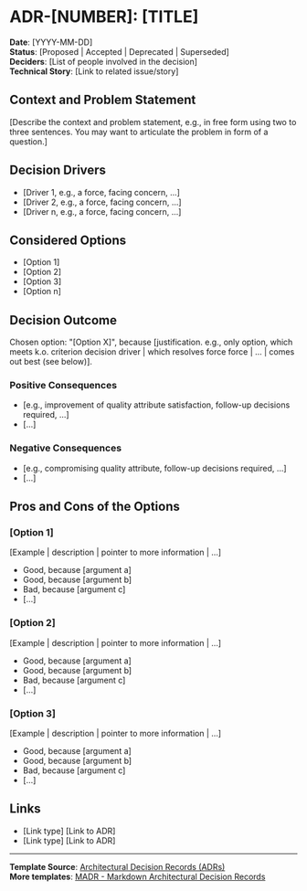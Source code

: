 # ADR-[NUMBER]: [TITLE]

**Date**: [YYYY-MM-DD]  
**Status**: [Proposed | Accepted | Deprecated | Superseded]  
**Deciders**: [List of people involved in the decision]  
**Technical Story**: [Link to related issue/story]

## Context and Problem Statement

[Describe the context and problem statement, e.g., in free form using two to three sentences. You may want to articulate the problem in form of a question.]

## Decision Drivers

* [Driver 1, e.g., a force, facing concern, ...]
* [Driver 2, e.g., a force, facing concern, ...]
* [Driver n, e.g., a force, facing concern, ...]

## Considered Options

* [Option 1]
* [Option 2]
* [Option 3]
* [Option n]

## Decision Outcome

Chosen option: "[Option X]", because [justification. e.g., only option, which meets k.o. criterion decision driver | which resolves force force | ... | comes out best (see below)].

### Positive Consequences

* [e.g., improvement of quality attribute satisfaction, follow-up decisions required, ...]
* [...]

### Negative Consequences

* [e.g., compromising quality attribute, follow-up decisions required, ...]
* [...]

## Pros and Cons of the Options

### [Option 1]

[Example | description | pointer to more information | ...]

* Good, because [argument a]
* Good, because [argument b]
* Bad, because [argument c]
* [...]

### [Option 2]

[Example | description | pointer to more information | ...]

* Good, because [argument a]
* Good, because [argument b]
* Bad, because [argument c]
* [...]

### [Option 3]

[Example | description | pointer to more information | ...]

* Good, because [argument a]
* Good, because [argument b]
* Bad, because [argument c]
* [...]

## Links

* [Link type] [Link to ADR] <!-- example: Refined by [ADR-0005](0005-example.md) -->
* [Link type] [Link to ADR] <!-- example: Superceded by [ADR-0010](0010-example.md) -->

---

**Template Source**: [Architectural Decision Records (ADRs)](https://adr.github.io/)  
**More templates**: [MADR - Markdown Architectural Decision Records](https://github.com/adr/madr)
